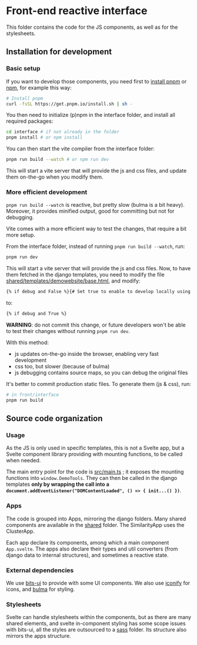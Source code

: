 # Front-end reactive interface

This folder contains the code for the JS components, as well as for the stylesheets.

## Installation for development

### Basic setup

If you want to develop those components, you need first to [install pnpm](https://pnpm.io/installation) or [npm](https://docs.npmjs.com/downloading-and-installing-node-js-and-npm), for example this way:

```bash
# Install pnpm
curl -fsSL https://get.pnpm.io/install.sh | sh -
```

You then need to initialize (p)npm in the interface folder, and install all required packages:

```bash
cd interface # if not already in the folder
pnpm install # or npm install
```

You can then start the vite compiler from the interface folder:

```bash
pnpm run build --watch # or npm run dev
```

This will start a vite server that will provide the js and css files, and update them on-the-go when you modify them. 

### More efficient development

`pnpm run build --watch` is reactive, but pretty slow (bulma is a bit heavy). Moreover, it provides minified output, good for committing but not for debugging.

Vite comes with a more efficient way to test the changes, that require a bit more setup.

From the interface folder, instead of running `pnpm run build --watch`, run:

```bash
pnpm run dev
```

This will start a vite server that will provide the js and css files. Now, to have them fetched in the django templates, you need to modify the file [shared/templates/demowebsite/base.html](../../shared/templates/demowebsite/base.html#L9), and modify:

```html
{% if debug and False %}{# Set true to enable to develop locally using pnpm run dev #}
```

to:

```html
{% if debug and True %}
```

**WARNING**: do not commit this change, or future developers won't be able to test their changes without running `pnpm run dev`.

With this method:
- js updates on-the-go inside the browser, enabling very fast development
- css too, but slower (because of bulma)
- js debugging contains source maps, so you can debug the original files

It's better to commit production static files. To generate them (js & css), run:

```bash
# in front/interface
pnpm run build
```

## Source code organization

### Usage

As the JS is only used in specific templates, this is not a Svelte app, but a Svelte component library providing with mounting functions, to be called when needed.

The main entry point for the code is [src/main.ts](src/main.ts) ; it exposes the mounting functions into `window.DemoTools`. They can then be called in the django templates **only by wrapping the call into a `document.addEventListener("DOMContentLoaded", () => { init...() })`**.

### Apps

The code is grouped into Apps, mirroring the django folders. Many shared components are available in the [shared](shared) folder. The SimilarityApp uses the ClusterApp.

Each app declare its components, among which a main component `App.svelte`. The apps also declare their types and util converters (from django data to internal structures), and sometimes a reactive state.

### External dependencies

We use [bits-ui](https://bits-ui.com) to provide with some UI components. We also use [iconify](https://iconify.design) for icons, and [bulma](https://bulma.io) for styling.

### Stylesheets

Svelte can handle stylesheets within the components, but as there are many shared elements, and svelte in-component styling has some scope issues with bits-ui, all the styles are outsourced to a [sass](sass) folder. Its structure also mirrors the apps structure.